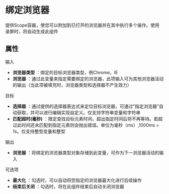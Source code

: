 # 绑定浏览器

提供Scope容器，使您可以附加到已打开的浏览器并在其中执行多个操作。使用录屏时，将自动生成此组件

## 属性

输入

- **浏览器类型** ：绑定的目标浏览器类型，例Chrome，IE
- **浏览器** ：通过此变量来指定需要绑定的浏览器，此项输入可为其他浏览器活动的输出（当此项被填充时，浏览器类型和选择器不产生效力）

目标
- **选择器** ：通过提供的选择器表达式来定位目标浏览器，可通过"指定浏览器"自动获取，并可以进行编辑实现自定义。仅支持字符串变量和字符串
- **匹配超时(毫秒)** ：限定查找目标元素时间，超出指定时间后将不再等待。若超过此时间还未匹配到指定元素则会抛出错误。单位为毫秒（ms）,1000ms = 1s。仅支持整型变量和整型

输出

- **浏览器** ：将绑定的浏览器类型对象存储到此变量，可作为下一浏览器活动的输入

可选项

- **最大化** ：勾选时，可以自动将您指定的浏览器最大化进行后续操作
- **结束后关闭** ：勾选时，将在此组件结束后自动关闭浏览器

